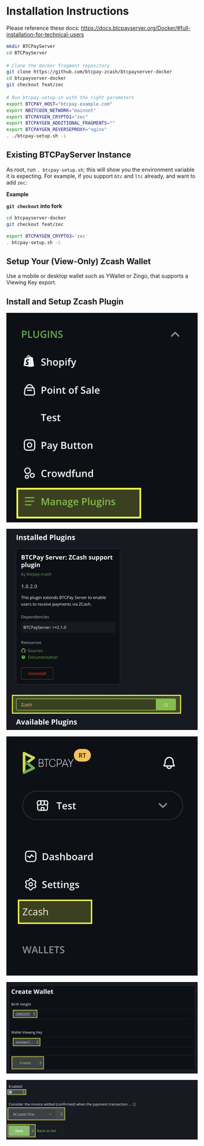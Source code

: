 # Installation Instructions

Please reference these docs: https://docs.btcpayserver.org/Docker/#full-installation-for-technical-users

<!-- For the official documentation, refer to [Full installation (for technical users) - docs.btcpayserver.org](https://docs.btcpayserver.org/Docker/#full-installation-for-technical-users) -->


```sh
mkdir BTCPayServer
cd BTCPayServer

# Clone the docker fragment repository
git clone https://github.com/btcpay-zcash/btcpayserver-docker
cd btcpayserver-docker
git checkout feat/zec

# Run btcpay-setup.sh with the right parameters
export BTCPAY_HOST="btcpay.example.com"
export NBITCOIN_NETWORK="mainnet"
export BTCPAYGEN_CRYPTO1="zec"
export BTCPAYGEN_ADDITIONAL_FRAGMENTS=""
export BTCPAYGEN_REVERSEPROXY="nginx"
. ./btcpay-setup.sh -i
```

## Existing BTCPayServer Instance

As root, run `. btcpay-setup.sh`; this will show you the environment variable it is expecting. For example, if you support `btc` and `ltc` already, and want to add `zec`:


**Example**

**`git checkout` into fork**

```sh
cd btcpayserver-docker
git checkout feat/zec
```

```sh
export BTCPAYGEN_CRYPTO3='zec'
. btcpay-setup.sh -i
```

## Setup Your (View-Only) Zcash Wallet

Use a mobile or desktop wallet such as YWallet or Zingo, that supports a Viewing Key export.


## Install and Setup Zcash Plugin

![Manage Plugins](./images/manage-plugins.jpg)

![Install Zcash Plugin](./images/install-zcash-plugin.jpg)

![Zcash Settings](./images/zcash-settings.jpg)

![Create Wallet](./images/create-wallet.jpg)

![Set Confirmations](./images/set-confirmations.jpg)

